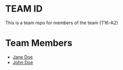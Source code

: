 # TEAM ID
This is a team repo for members of the team {T16-A2}

# Team Members
* [Jane Doe](members/janeDoe.md)
* [John Doe](members/johnDoe.md)
